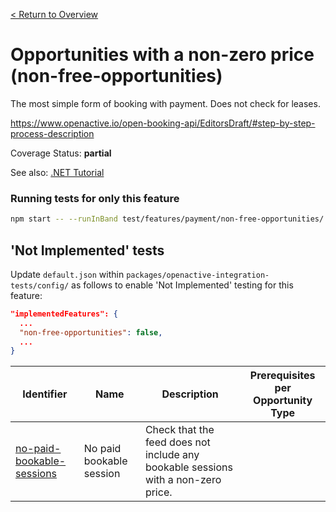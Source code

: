 [< Return to Overview](../../README.md)
# Opportunities with a non-zero price (non-free-opportunities)

The most simple form of booking with payment. Does not check for leases.


https://www.openactive.io/open-booking-api/EditorsDraft/#step-by-step-process-description

Coverage Status: **partial**

See also: [.NET Tutorial](https://tutorials.openactive.io/open-booking-sdk/quick-start-guide/storebookingengine/day-5-b-and-delete-order)



### Running tests for only this feature

```bash
npm start -- --runInBand test/features/payment/non-free-opportunities/
```





## 'Not Implemented' tests


Update `default.json` within `packages/openactive-integration-tests/config/` as follows to enable 'Not Implemented' testing for this feature:

```json
"implementedFeatures": {
  ...
  "non-free-opportunities": false,
  ...
}
```

| Identifier | Name | Description | Prerequisites per Opportunity Type |
|------------|------|-------------|---------------|
| [no-paid-bookable-sessions](./not-implemented/no-paid-bookable-sessions-test.js) | No paid bookable session | Check that the feed does not include any bookable sessions with a non-zero price. |  |
